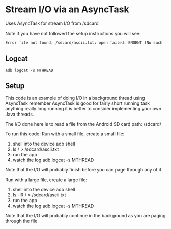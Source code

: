 # Stream I/O via an AsyncTask
Uses AsyncTask for stream I/O from /sdcard


Note if you have not followed the setup instructions you will see:
```bash
Error file not found: /sdcard/ascii.txt: open failed: ENOENT (No such file or directory)
```

## Logcat
```
adb logcat -s MTHREAD
```
## Setup

This code is an example of doing I/O in a background thread using AsyncTask  remember AsyncTask is good for fairly short running task anything really long running it is better to consider implementing your own Java threads.

The I/O done here is to read a file from the Android SD card
path: /sdcard/

To run this code:
Run with a small file, create a small file:
1. shell into the device  adb shell
2. ls / >  /sdcard/ascii.txt
3. run the app
4. watch the log adb logcat -s MTHREAD

Note that the I/O will probably finish before you can page through any of it

Run with a large file, create a large file:
1. shell into the device  adb shell
2. ls -lR / >  /sdcard/ascii.txt
3. run the app
4. watch the log adb logcat -s MTHREAD

Note that the I/O will probably continue in the background as you are paging through the file
